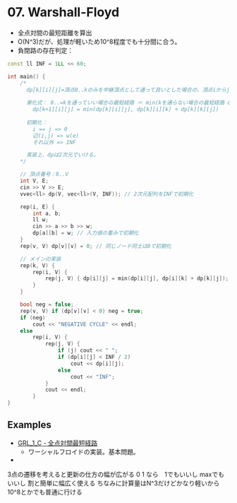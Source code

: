 # 07. Warshall-Floyd

- 全点対間の最短距離を算出
- O(N^3)だが、処理が軽いため10^8程度でも十分間に合う。
- 負閉路の存在判定：
```cpp
const ll INF = 1LL << 60;

int main() {
    /*
      dp[k][i][j]=頂点0..kのみを中継頂点として通って良いとした場合の、頂点iからjへの最短路長
      
      漸化式： 0..=kを通っていい場合の最短経路 ＝ min(kを通らない場合の最短経路 or kを通る場合の最短経路)
        dp[k+1][i][j] = min(dp[k][i][j], dp[k][i][k] + dp[k][k][j])
        
      初期化：
        i == j => 0
        辺(i,j) => w(e)
        それ以外 => INF

      実装上、dpは2次元でいける。
    */

    // 頂点番号：0..V
    int V, E;
    cin >> V >> E;
    vvec<ll> dp(V, vec<ll>(V, INF)); // 2次元配列をINFで初期化

    rep(i, E) {
        int a, b;
        ll w;
        cin >> a >> b >> w;
        dp[a][b] = w; // 入力値の重みで初期化
    }
    rep(v, V) dp[v][v] = 0; // 同じノード同士は0で初期化

    // メインの実装
    rep(k, V) {
        rep(i, V) {
            rep(j, V) { dp[i][j] = min(dp[i][j], dp[i][k] + dp[k][j]); }
        }
    }

    bool neg = false;
    rep(v, V) if (dp[v][v] < 0) neg = true;
    if (neg)
        cout << "NEGATIVE CYCLE" << endl;
    else
        rep(i, V) {
            rep(j, V) {
                if (j) cout << " ";
                if (dp[i][j] < INF / 2)
                    cout << dp[i][j];
                else
                    cout << "INF";
            }
            cout << endl;
        }
}
```


## Examples
- [GRL_1_C - 全点対間最短経路](https://judge.u-aizu.ac.jp/onlinejudge/review.jsp?rid=6773910#1)
  - ワーシャルフロイドの実装。基本問題。
- 
3点の遷移を考えると更新の仕方の幅が広がる
0 1 なら　1でもいいし
maxでもいいし
割と簡単に幅広く使える
ちなみに計算量はN^3だけどかなり軽いから10^8とかでも普通に行ける

